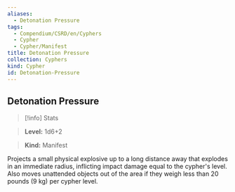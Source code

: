 ```yaml
---
aliases:
  - Detonation Pressure
tags:
  - Compendium/CSRD/en/Cyphers
  - Cypher
  - Cypher/Manifest
title: Detonation Pressure
collection: Cyphers
kind: Cypher
id: Detonation-Pressure
---
```

## Detonation Pressure    
>[!info] Stats    
> **Level:** 1d6+2    
> **Kind:** Manifest  
    
Projects a small physical explosive up to a long distance away that explodes in an immediate radius, inflicting impact damage equal to the cypher's level. Also moves unattended objects out of the area if they weigh less than 20 pounds (9 kg) per cypher level.

